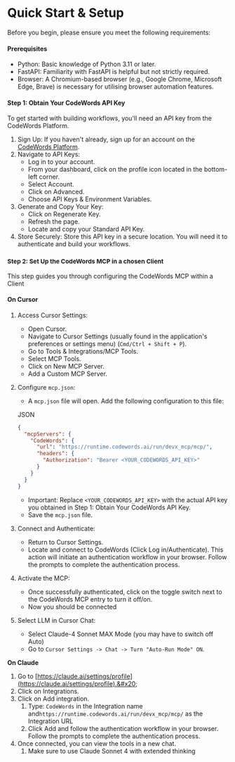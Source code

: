# Quick Start & Setup

Before you begin, please ensure you meet the following requirements:

#### Prerequisites

* Python: Basic knowledge of Python 3.11 or later.
* FastAPI: Familiarity with FastAPI is helpful but not strictly required.
* Browser: A Chromium-based browser (e.g., Google Chrome, Microsoft Edge, Brave) is necessary for utilising browser automation features.

#### Step 1: Obtain Your CodeWords API Key

To get started with building workflows, you'll need an API key from the CodeWords Platform.

1. Sign Up: If you haven't already, sign up for an account on the [CodeWords Platform](https://codewords.agemo.ai/).
2. Navigate to API Keys:
   * Log in to your account.
   * From your dashboard, click on the profile icon located in the bottom-left corner.
   * Select Account.
   * Click on Advanced.
   * Choose API Keys & Environment Variables.
3. Generate and Copy Your Key:
   * Click on Regenerate Key.
   * Refresh the page.
   * Locate and copy your Standard API Key.
4. Store Securely: Store this API key in a secure location. You will need it to authenticate and build your workflows.

### <sup>Step 2: Set Up the CodeWords MCP in a chosen Client</sup>

This step guides you through configuring the CodeWords MCP within a Client

#### On Cursor

1. Access Cursor Settings:
   * Open Cursor.
   * Navigate to Cursor Settings (usually found in the application's preferences or settings menu) (`Cmd/Ctrl + Shift + P`).
   * Go to Tools & Integrations/MCP Tools.
   * Select MCP Tools.
   * Click on New MCP Server.
   * Add a Custom MCP Server.
2.  Configure `mcp.json`:

    * A `mcp.json` file will open. Add the following configuration to this file:

    JSON

    ```json
    {
      "mcpServers": {
        "CodeWords": {
          "url": "https://runtime.codewords.ai/run/devx_mcp/mcp/",
          "headers": {
            "Authorization": "Bearer <YOUR_CODEWORDS_API_KEY>"
          }
        }
      }
    }
    ```

    * Important: Replace `<YOUR_CODEWORDS_API_KEY>` with the actual API key you obtained in Step 1: Obtain Your CodeWords API Key.
    * Save the `mcp.json` file.
3. Connect and Authenticate:
   * Return to Cursor Settings.
   * Locate and connect to CodeWords (Click Log in/Authenticate). This action will initiate an authentication workflow in your browser. Follow the prompts to complete the authentication process.
4. Activate the MCP:
   * Once successfully authenticated, click on the toggle switch next to the CodeWords MCP entry to turn it off/on.
   * Now you should be connected
5.  Select LLM in Cursor Chat:

    * Select Claude-4 Sonnet MAX Mode (you may have to switch off Auto)
    * Go to `Cursor Settings -> Chat -> Turn "Auto-Run Mode" ON`.&#x20;



**On Claude**

1. Go to [https://claude.ai/settings/profile](https://claude.ai/settings/profile).&#x20;
2. Click on Integrations.&#x20;
3. Click on Add integration.&#x20;
   1. Type: `CodeWords` in the Integration name and`https://runtime.codewords.ai/run/devx_mcp/mcp/` as the Integration URL
   2. Click Add and follow the authentication workflow in your browser. Follow the prompts to complete the authentication process.
4. Once connected, you can view the tools in a new chat.
   1. Make sure to use Claude Sonnet 4 with extended thinking
